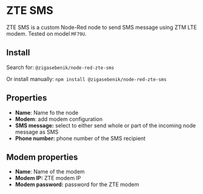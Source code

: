 # ZTE SMS

ZTE SMS is a custom Node-Red node to send SMS message using ZTM LTE modem.
Tested on model `MF79U`.

## Install

Search for: `@zigasebenik/node-red-zte-sms`

Or install manually: `npm install @zigasebenik/node-red-zte-sms`

## Properties

- **Name**: Name fo the node
- **Modem**: add modem configuration
- **SMS message:** select to either send whole or part of the incoming node message as SMS
- **Phone number:** phone number of the SMS recipient 

## Modem properties

- **Name**: Name of the modem
- **Modem IP:** ZTE modem IP
- **Modem password:** password for the ZTE modem
